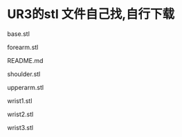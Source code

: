 # UR3的stl 文件自己找,自行下载

base.stl

forearm.stl

README.md

shoulder.stl

upperarm.stl

wrist1.stl

wrist2.stl

wrist3.stl
